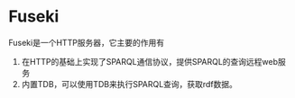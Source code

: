 # Fuseki

Fuseki是一个HTTP服务器，它主要的作用有

1. 在HTTP的基础上实现了SPARQL通信协议，提供SPARQL的查询远程web服务
2. 内置TDB，可以使用TDB来执行SPARQL查询，获取rdf数据。

